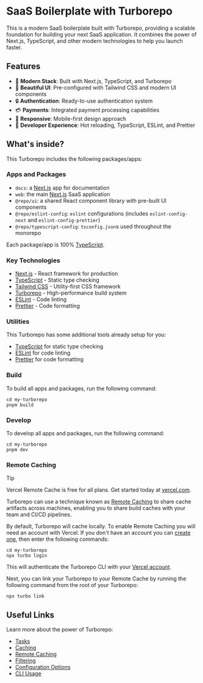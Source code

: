 # SaaS Boilerplate with Turborepo

This is a modern SaaS boilerplate built with Turborepo, providing a scalable foundation for building your next SaaS application. It combines the power of Next.js, TypeScript, and other modern technologies to help you launch faster.

## Features

- 🚀 **Modern Stack**: Built with Next.js, TypeScript, and Turborepo
- 🎨 **Beautiful UI**: Pre-configured with Tailwind CSS and modern UI components
- 🔒 **Authentication**: Ready-to-use authentication system
- 💳 **Payments**: Integrated payment processing capabilities
- 📱 **Responsive**: Mobile-first design approach
- 🔧 **Developer Experience**: Hot reloading, TypeScript, ESLint, and Prettier

## What's inside?

This Turborepo includes the following packages/apps:

### Apps and Packages

- `docs`: a [Next.js](https://nextjs.org/) app for documentation
- `web`: the main [Next.js](https://nextjs.org/) SaaS application
- `@repo/ui`: a shared React component library with pre-built UI components
- `@repo/eslint-config`: `eslint` configurations (includes `eslint-config-next` and `eslint-config-prettier`)
- `@repo/typescript-config`: `tsconfig.json`s used throughout the monorepo

Each package/app is 100% [TypeScript](https://www.typescriptlang.org/).

### Key Technologies

- [Next.js](https://nextjs.org/) - React framework for production
- [TypeScript](https://www.typescriptlang.org/) - Static type checking
- [Tailwind CSS](https://tailwindcss.com/) - Utility-first CSS framework
- [Turborepo](https://turbo.build/) - High-performance build system
- [ESLint](https://eslint.org/) - Code linting
- [Prettier](https://prettier.io) - Code formatting

### Utilities

This Turborepo has some additional tools already setup for you:

- [TypeScript](https://www.typescriptlang.org/) for static type checking
- [ESLint](https://eslint.org/) for code linting
- [Prettier](https://prettier.io) for code formatting

### Build

To build all apps and packages, run the following command:

```
cd my-turborepo
pnpm build
```

### Develop

To develop all apps and packages, run the following command:

```
cd my-turborepo
pnpm dev
```

### Remote Caching

> [!TIP]
> Vercel Remote Cache is free for all plans. Get started today at [vercel.com](https://vercel.com/signup?/signup?utm_source=remote-cache-sdk&utm_campaign=free_remote_cache).

Turborepo can use a technique known as [Remote Caching](https://turbo.build/repo/docs/core-concepts/remote-caching) to share cache artifacts across machines, enabling you to share build caches with your team and CI/CD pipelines.

By default, Turborepo will cache locally. To enable Remote Caching you will need an account with Vercel. If you don't have an account you can [create one](https://vercel.com/signup?utm_source=turborepo-examples), then enter the following commands:

```
cd my-turborepo
npx turbo login
```

This will authenticate the Turborepo CLI with your [Vercel account](https://vercel.com/docs/concepts/personal-accounts/overview).

Next, you can link your Turborepo to your Remote Cache by running the following command from the root of your Turborepo:

```
npx turbo link
```

## Useful Links

Learn more about the power of Turborepo:

- [Tasks](https://turbo.build/repo/docs/core-concepts/monorepos/running-tasks)
- [Caching](https://turbo.build/repo/docs/core-concepts/caching)
- [Remote Caching](https://turbo.build/repo/docs/core-concepts/remote-caching)
- [Filtering](https://turbo.build/repo/docs/core-concepts/monorepos/filtering)
- [Configuration Options](https://turbo.build/repo/docs/reference/configuration)
- [CLI Usage](https://turbo.build/repo/docs/reference/command-line-reference)
